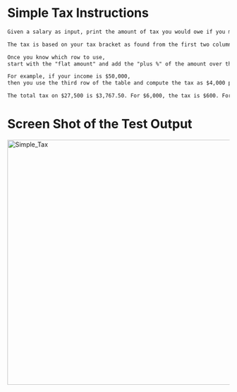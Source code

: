 # Simple Tax Instructions  
```md 
Given a salary as input, print the amount of tax you would owe if you make that salary.

The tax is based on your tax bracket as found from the first two columns below.

Once you know which row to use,
start with the "flat amount" and add the "plus %" of the amount over the amount listed in the final column.

For example, if your income is $50,000,
then you use the third row of the table and compute the tax as $4,000 plus 25% of the amount over $29,050, which comes to $9,237.50.

The total tax on $27,500 is $3,767.50. For $6,000, the tax is $600. For $120,000, the tax is $28,227.
```

# Screen Shot of the Test Output 

<img width="556" alt="Simple_Tax" src="https://user-images.githubusercontent.com/107374333/213938758-51ebcc10-1e4c-427a-9af6-8348c6614d7b.png">
